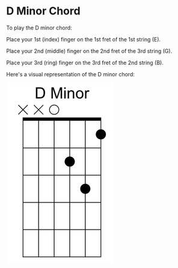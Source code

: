 # D Minor Chord

To play the D minor chord:

Place your 1st (index) finger on the 1st fret of the 1st string (E).

Place your 2nd (middle) finger on the 2nd fret of the 3rd string (G).

Place your 3rd (ring) finger on the 3rd fret of the 2nd string (B).

Here's a visual representation of the D minor chord:

![D Minor Chord](https://github.com/Gson44/guitarLessonReadmen/blob/main/DMinor.png?raw=true)

